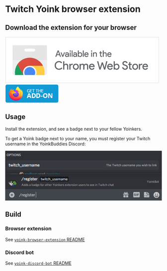 # Twitch Yoink browser extension

## Download the extension for your browser

[![Chrome Web Store logo](docs/assets/chrome_store_logo.png)](https://chrome.google.com/webstore/detail/twitch-chat-yoink-badge/manchpajcaecnbbmhanamjeajhpompkf)
[![Firefox Add-on logo](docs/assets/firefox_add-on_logo.png)](https://addons.mozilla.org/en-US/firefox/addon/twitch-chat-yoink-badge/)

## Usage

Install the extension, and see a badge next to your fellow Yoinkers.

To get a Yoink badge next to your name, you must register your Twitch username in the YoinkBuddies Discord:

![Discord Slash command example](docs/assets/discord_slash_example.png)

## Build

### Browser extension

See [`yoink-browser-extension` README](tree/master/packages/yoink-browser-extension)

### Discord bot

See [`yoink-discord-bot` README](tree/master/packages/yoink-discord-bot)